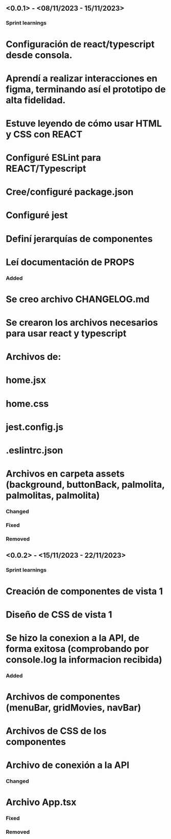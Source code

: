 ## <0.0.1> - <08/11/2023 - 15/11/2023>

### Sprint learnings

# Configuración de react/typescript desde consola.
# Aprendí a realizar interacciones en figma, terminando así el prototipo de alta fidelidad.
# Estuve leyendo de cómo usar HTML y CSS con REACT
# Configuré ESLint para REACT/Typescript
# Cree/configuré package.json
# Configuré jest
# Definí jerarquías de componentes
# Leí documentación de PROPS

### Added

# Se creo archivo CHANGELOG.md
# Se crearon los archivos necesarios para usar react y typescript
# Archivos de:
# home.jsx
# home.css
# jest.config.js
# .eslintrc.json
# Archivos en carpeta assets (background, buttonBack, palmolita, palmolitas, palmolita)

### Changed

### Fixed

### Removed


## <0.0.2> - <15/11/2023 - 22/11/2023>

### Sprint learnings

# Creación de componentes de vista 1
# Diseño de CSS de vista 1
# Se hizo la conexion a la API, de forma exitosa (comprobando por console.log la informacion recibida)

### Added

# Archivos de componentes (menuBar, gridMovies, navBar) 
# Archivos de CSS de los componentes
# Archivo de conexión a la API

### Changed

# Archivo App.tsx

### Fixed

### Removed
